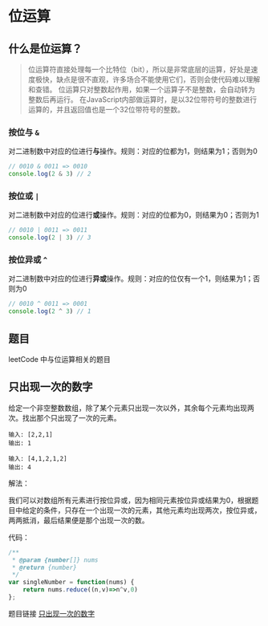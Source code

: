 # 位运算

## 什么是位运算？

> 位运算符直接处理每一个比特位（bit），所以是非常底层的运算，好处是速度极快，缺点是很不直观，许多场合不能使用它们，否则会使代码难以理解和查错。
> 位运算只对整数起作用，如果一个运算子不是整数，会自动转为整数后再运行。
> 在JavaScript内部做运算时，是以32位带符号的整数进行运算的，并且返回值也是一个32位带符号的整数。

### 按位与 `&`

对二进制数中对应的位进行**与**操作。规则：对应的位都为1，则结果为1；否则为0

```javascript
// 0010 & 0011 => 0010
console.log(2 & 3) // 2
```

### 按位或 `|`

对二进制数中对应的位进行**或**操作。规则：对应的位都为0，则结果为0；否则为1

```javascript
// 0010 | 0011 => 0011
console.log(2 | 3) // 3
```

### 按位异或 `^`

对二进制数中对应的位进行**异或**操作。规则：对应的位仅有一个1，则结果为1；否则为0

```javascript
// 0010 ^ 0011 => 0001
console.log(2 ^ 3) // 1
```

## 题目

leetCode 中与位运算相关的题目

## 只出现一次的数字

给定一个非空整数数组，除了某个元素只出现一次以外，其余每个元素均出现两次。找出那个只出现了一次的元素。

```
输入: [2,2,1]
输出: 1

输入: [4,1,2,1,2]
输出: 4
```

解法：

我们可以对数组所有元素进行按位异或，因为相同元素按位异或结果为0，根据题目中给定的条件，只存在一个出现一次的元素，其他元素均出现两次，按位异或，两两抵消，最后结果便是那个出现一次的数。

代码：

```javascript
/**
 * @param {number[]} nums
 * @return {number}
 */
var singleNumber = function(nums) {
    return nums.reduce((n,v)=>n^v,0)
};
```

题目链接 [只出现一次的数字](https://leetcode-cn.com/problems/single-number/)